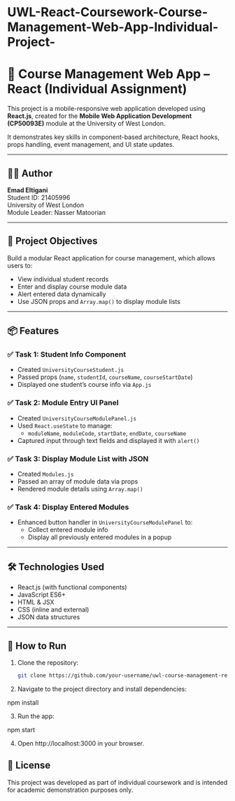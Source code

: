 # UWL-React-Coursework-Course-Management-Web-App-Individual-Project-
# 📘 Course Management Web App – React (Individual Assignment)

This project is a mobile-responsive web application developed using **React.js**, created for the **Mobile Web Application Development (CP50093E)** module at the University of West London.

It demonstrates key skills in component-based architecture, React hooks, props handling, event management, and UI state updates.

---

## 👨‍💻 Author

**Emad Eltigani**  
Student ID: 21405996  
University of West London  
Module Leader: Nasser Matoorian

---

## 🎯 Project Objectives

Build a modular React application for course management, which allows users to:

- View individual student records
- Enter and display course module data
- Alert entered data dynamically
- Use JSON props and `Array.map()` to display module lists

---

## 📦 Features

### ✅ Task 1: Student Info Component
- Created `UniversityCourseStudent.js`
- Passed props (`name`, `studentId`, `courseName`, `courseStartDate`)
- Displayed one student’s course info via `App.js`

### ✅ Task 2: Module Entry UI Panel
- Created `UniversityCourseModulePanel.js`
- Used `React.useState` to manage:
  - `moduleName`, `moduleCode`, `startDate`, `endDate`, `courseName`
- Captured input through text fields and displayed it with `alert()`

### ✅ Task 3: Display Module List with JSON
- Created `Modules.js`
- Passed an array of module data via props
- Rendered module details using `Array.map()`

### ✅ Task 4: Display Entered Modules
- Enhanced button handler in `UniversityCourseModulePanel` to:
  - Collect entered module info
  - Display all previously entered modules in a popup

---

## 🛠 Technologies Used

- React.js (with functional components)
- JavaScript ES6+
- HTML & JSX
- CSS (inline and external)
- JSON data structures

---

## 🚀 How to Run

1. Clone the repository:
   ```bash
   git clone https://github.com/your-username/uwl-course-management-react.git

2. Navigate to the project directory and install dependencies:

npm install

3. Run the app:

npm start

4. Open http://localhost:3000 in your browser.

## 📄 License

This project was developed as part of individual coursework and is intended for academic demonstration purposes only.
